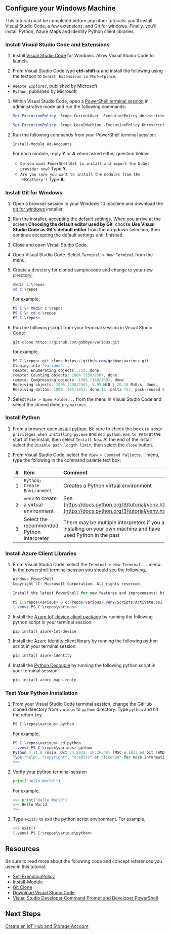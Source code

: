 ## Configure your Windows Machine

This tutorial must be completed before any other tutorials: you'll install Visual Studio Code, a few extensions, and Git for windows. Finally, you'll install Python, Azure Maps and Identity Python client libraries.

### Install Visual Studio Code and Extensions

1. Install [Visual Studio Code](https://code.visualstudio.com/Download) for Windows. Allow Visual Studio Code to launch.

1. From Visual Studio Code type **ctrl-shift-x** and install the following using the textbox to `Search Extensions in Marketplace`:

- `Remote Explorer`, published by Microsoft
- `Python`, published by Microsoft

1. Within Visual Studio Code, open a [PowerShell terminal session](https://learn.microsoft.com/en-us/visualstudio/ide/reference/command-prompt-powershell?view=vs-2022) in administrative mode and run the following commands:

    ```powershell
    Set-ExecutionPolicy -Scope CurrentUser -ExecutionPolicy Unrestricted -Force
    
    Set-ExecutionPolicy -Scope LocalMachine -ExecutionPolicy Unrestricted -Force
    ```

1. Run the following commands from your PowerShell terminal session:

    ```azurepowershell
    Install-Module Az.Accounts
    ```

    For each module, reply **Y** or **A** when asked either question below:
    - `Do you want PowerShellGet to install and import the NuGet provider now?` Type **Y**.
    - `Are you sure you want to install the modules from the 'MSGallery'?` Type **A**.

### Install Git for Windows

1. Open a browser session in your Windows 10 machine and download the [git for windows](https://git-scm.com/download/win) installer.
1. Run the installer, accepting the default settings. When you arrive at the screen **Choosing the default editor used by Git**, choose **Use Visual Studio Code as Git's default editor** from the dropdown selection, then continue accepting the default settings until finished.
1. Close and open Visual Studio Code.
1. Open Visual Studio Code. Select `Terminal > New Terminal` from the menu.
1. Create a directory for cloned sample code and change to your new directory,

    ```powershell
    mkdir c:\repos
    cd c:\repos
    ```

    For example,

    ```powershell
    PS C:\> mkdir c:\repos
    PS C:\> cd c:\repos
    PS C:\repos>
    ```

1. Run the following script from your terminal session in Visual Studio Code:

    ```powershell
    git clone https://github.com/gobbyo/various.git
    ```

    for example,

    ```powershell
    PS C:\repos> git clone https://github.com/gobbyo/various.git
    Cloning into 'various'...
    remote: Enumerating objects: 250, done.
    remote: Counting objects: 100% (250/250), done.
    remote: Compressing objects: 100% (160/160), done.
    Receiving objects: 100% (250/250), 5.95 MiB | 20.18 MiB/s, done.
    Resolving deltas: 100% (105/105), done.13 (delta 72), pack-reused 0
    ```

1. Select `File > Open Folder...` from the menu in Visual Studio Code and select the cloned directory `various`.

### Install Python

1. From a browser open [install python](https://www.python.org/downloads/). Be sure to check the box `Use admin privileges when installing py.exe` and  `Add python.exe to PATH` at the start of the install, then select `Install Now`.  At the end of the install select the `Disable path length limit`, then select the `close` button.
1. From Visual Studio Code, select the `View > Command Pallette..` menu, type the following in the command pallette text box:

    |#  |Item  | Comment   |
    |:--------|:---------|:---------|
    |1     | `Python: Create Environment` | Creates a Python virtual environment  |
    |2     | `venv` to create a virtual environment | See [https://docs.python.org/3/tutorial/venv.html](https://docs.python.org/3/tutorial/venv.html) |
    |3     |  Select the recommended Python interpreter | There may be multiple interpreters if you are installing on your own machine and have used Python in the past |

### Install Azure Client Libraries

1. From Visual Studio Code, select the `Terminal > New Terminal...` menu. In the powershell terminal session you should see the following,

    ```powershell
    Windows PowerShell
    Copyright (C) Microsoft Corporation. All rights reserved.
    
    Install the latest PowerShell for new features and improvements! https://aka.ms/PSWindows        
    
    PS C:\repos\various> & c:/repos/various/.venv/Scripts/Activate.ps1
    (.venv) PS C:\repos\various>
    ```

1. Install the [Azure IoT device client package](https://pypi.org/project/azure-iot-device/) by running the following python script in your terminal session:

    ```powershell
    pip install azure-iot-device
    ```

1. Install the [Azure Identity client library](https://learn.microsoft.com/en-us/python/api/overview/azure/identity-readme?view=azure-python) by running the following python script in your terminal session:

    ```python
    pip install azure-identity
    ```

1. Install the [Python Decouple](https://pypi.org/project/python-decouple/) by running the following python script in your terminal session:

    ```python
    pip install azure-maps-route
    ```

### Test Your Python Installation

1. From your Visual Studio Code terminal session, change the GitHub cloned directory from `various` to `python` directory. Type `python` and hit the return key.

    ```powershell
    PS C:\repos\various> python
    ```

    For example,

    ```powershell
    PS C:\repos\various> cd python
    (.venv) PS C:\repos\various> python
    Python 3.11.0 (main, Oct 24 2022, 18:26:48) [MSC v.1933 64 bit (AMD64)] on win32
    Type "help", "copyright", "credits" or "license" for more information.
    >>>
    ```

1. Verify your python terminal session

    ```python
    print("Hello World!")
    ```

    For example,

    ```python
    >>> print("Hello World")
    >>> Hello World
    >>>
    ```

1. Type `exit()` to exit the python script environment. For example,

    ```python
    >>> exit()
    (.venv) PS C:\repos\various\python>
    ```

## Resources

Be sure to read more about the following code and concept references you used in this tutorial.

- [Set-ExecutionPolicy](https://learn.microsoft.com/powershell/module/microsoft.powershell.security/set-executionpolicy?view=powershell-7.3)
- [Install-Module](https://learn.microsoft.com/powershell/module/powershellget/install-module?view=powershell-7.3)
- [Git Clone](https://github.com/git-guides/git-clone)
- [Download Visual Studio Code](https://code.visualstudio.com/Download)
- [Visual Studio Developer Command Prompt and Developer PowerShell](https://learn.microsoft.com/visualstudio/ide/reference/command-prompt-powershell?view=vs-2022)

## Next Steps

[Create an IoT Hub and Storage Account](docs/tutorial-deployiothub.md)
